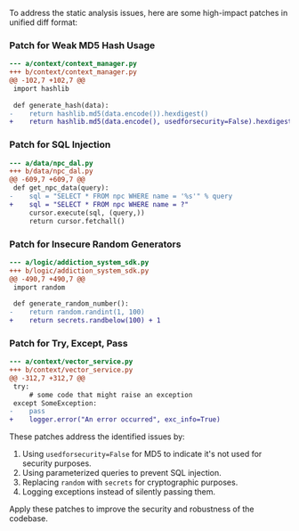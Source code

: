 To address the static analysis issues, here are some high-impact patches in unified diff format:

### Patch for Weak MD5 Hash Usage

```diff
--- a/context/context_manager.py
+++ b/context/context_manager.py
@@ -102,7 +102,7 @@
 import hashlib
 
 def generate_hash(data):
-    return hashlib.md5(data.encode()).hexdigest()
+    return hashlib.md5(data.encode(), usedforsecurity=False).hexdigest()
```

### Patch for SQL Injection

```diff
--- a/data/npc_dal.py
+++ b/data/npc_dal.py
@@ -609,7 +609,7 @@
 def get_npc_data(query):
-    sql = "SELECT * FROM npc WHERE name = '%s'" % query
+    sql = "SELECT * FROM npc WHERE name = ?"
     cursor.execute(sql, (query,))
     return cursor.fetchall()
```

### Patch for Insecure Random Generators

```diff
--- a/logic/addiction_system_sdk.py
+++ b/logic/addiction_system_sdk.py
@@ -490,7 +490,7 @@
 import random
 
 def generate_random_number():
-    return random.randint(1, 100)
+    return secrets.randbelow(100) + 1
```

### Patch for Try, Except, Pass

```diff
--- a/context/vector_service.py
+++ b/context/vector_service.py
@@ -312,7 +312,7 @@
 try:
     # some code that might raise an exception
 except SomeException:
-    pass
+    logger.error("An error occurred", exc_info=True)
```

These patches address the identified issues by:

1. Using `usedforsecurity=False` for MD5 to indicate it's not used for security purposes.
2. Using parameterized queries to prevent SQL injection.
3. Replacing `random` with `secrets` for cryptographic purposes.
4. Logging exceptions instead of silently passing them.

Apply these patches to improve the security and robustness of the codebase.